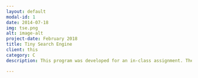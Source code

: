 ```yaml
---
layout: default
modal-id: 1
date: 2014-07-18
img: tse.png
alt: image-alt
project-date: February 2018
title: Tiny Search Engine
client: this
category: C
description: This program was developed for an in-class assignment. The search engine crawls the web up to a certain depth, indexes it, and can be searched by the user. Tiny Search Engine was coded in C, and was a great project for learning to deal with memory leaks. Credit goes to Professor Campbell for outlining and designing the project. As this was an in-class assignment, I cannot post code to GitHub—please contact me if you'd like to take a look at it.

---
```

